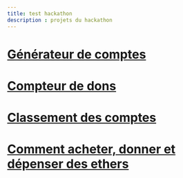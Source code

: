 ```yaml
---
title: test hackathon
description : projets du hackathon
---
```

# [Générateur de comptes](comptes.md)

# [Compteur de dons](compteur.md)

# [Classement des comptes](classement.md)

# [Comment acheter, donner et dépenser des ethers](2018-06-21_ethers_comment_acheter_donner_et_depenser.pdf)
